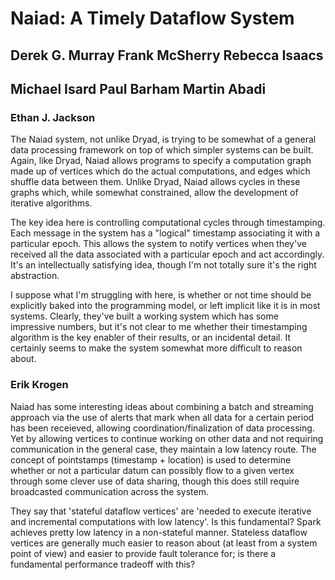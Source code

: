 # Naiad: A Timely Dataflow System
## Derek G. Murray Frank McSherry Rebecca Isaacs
## Michael Isard Paul Barham Martin Abadi

### Ethan J. Jackson
The Naiad system, not unlike Dryad, is trying to be somewhat of a general data
processing framework on top of which simpler systems can be built.  Again, like
Dryad, Naiad allows programs to specify a computation graph made up of
vertices which do the actual computations, and edges which shuffle data
between them.  Unlike Dryad, Naiad allows cycles in these graphs which, while
somewhat constrained, allow the development of iterative algorithms.

The key idea here is controlling computational cycles through timestamping.
Each message in the system has a "logical" timestamp associating it with a
particular epoch.  This allows the system to notify vertices when they've
received all the data associated with a particular epoch and act accordingly.
It's an intellectually satisfying idea, though I'm not totally sure it's the
right abstraction.

I suppose what I'm struggling with here, is whether or not time should be
explicitly baked into the programming model, or left implicit like it is in
most systems.  Clearly, they've built a working system which has some
impressive numbers, but it's not clear to me whether their timestamping
algorithm is the key enabler of their results, or an incidental detail.  It
certainly seems to make the system somewhat more difficult to reason about.


### Erik Krogen
Naiad has some interesting ideas about combining a batch and streaming approach via the use of alerts that mark when all data for a certain period has been receieved, allowing coordination/finalization of data processing. Yet by allowing vertices to continue working on other data and not requiring communication in the general case, they maintain a low latency route. The concept of pointstamps (timestamp + location) is used to determine whether or not a particular datum can possibly flow to a given vertex through some clever use of data sharing, though this does still require broadcasted communication across the system.

They say that 'stateful dataflow vertices' are 'needed to execute iterative and incremental computations with low latency'. Is this fundamental? Spark achieves pretty low latency in a non-stateful manner. Stateless dataflow vertices are generally much easier to reason about (at least from a system point of view) and easier to provide fault tolerance for; is there a fundamental performance tradeoff with this? 

